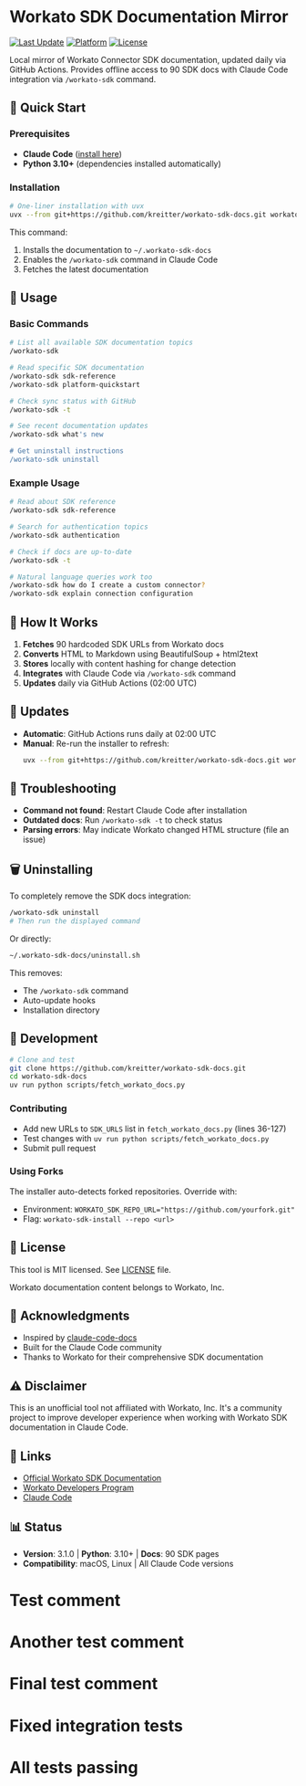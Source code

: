 # Workato SDK Documentation Mirror

[![Last Update](https://img.shields.io/github/last-commit/kreitter/workato-sdk-docs/main.svg?label=docs%20updated)](https://github.com/kreitter/workato-sdk-docs/commits/main)
[![Platform](https://img.shields.io/badge/platform-macOS%20%7C%20Linux-blue)]()
[![License](https://img.shields.io/badge/license-MIT-green)](LICENSE)

Local mirror of Workato Connector SDK documentation, updated daily via GitHub Actions. Provides offline access to 90 SDK docs with Claude Code integration via `/workato-sdk` command.

## 🚀 Quick Start

### Prerequisites
- **Claude Code** ([install here](https://claude.ai/code))
- **Python 3.10+** (dependencies installed automatically)

### Installation

```bash
# One-liner installation with uvx
uvx --from git+https://github.com/kreitter/workato-sdk-docs.git workato-sdk-install
```

This command:
1. Installs the documentation to `~/.workato-sdk-docs`
2. Enables the `/workato-sdk` command in Claude Code
3. Fetches the latest documentation

## 📖 Usage

### Basic Commands

```bash
# List all available SDK documentation topics
/workato-sdk

# Read specific SDK documentation
/workato-sdk sdk-reference
/workato-sdk platform-quickstart

# Check sync status with GitHub
/workato-sdk -t

# See recent documentation updates
/workato-sdk what's new

# Get uninstall instructions
/workato-sdk uninstall
```

### Example Usage

```bash
# Read about SDK reference
/workato-sdk sdk-reference

# Search for authentication topics
/workato-sdk authentication

# Check if docs are up-to-date
/workato-sdk -t

# Natural language queries work too
/workato-sdk how do I create a custom connector?
/workato-sdk explain connection configuration
```

## 🔧 How It Works

1. **Fetches** 90 hardcoded SDK URLs from Workato docs
2. **Converts** HTML to Markdown using BeautifulSoup + html2text
3. **Stores** locally with content hashing for change detection
4. **Integrates** with Claude Code via `/workato-sdk` command
5. **Updates** daily via GitHub Actions (02:00 UTC)

## 🔄 Updates

- **Automatic**: GitHub Actions runs daily at 02:00 UTC
- **Manual**: Re-run the installer to refresh:
  ```bash
  uvx --from git+https://github.com/kreitter/workato-sdk-docs.git workato-sdk-install
  ```



## 🐛 Troubleshooting

- **Command not found**: Restart Claude Code after installation
- **Outdated docs**: Run `/workato-sdk -t` to check status
- **Parsing errors**: May indicate Workato changed HTML structure (file an issue)

## 🗑️ Uninstalling

To completely remove the SDK docs integration:

```bash
/workato-sdk uninstall
# Then run the displayed command
```

Or directly:
```bash
~/.workato-sdk-docs/uninstall.sh
```

This removes:
- The `/workato-sdk` command
- Auto-update hooks
- Installation directory

## 📝 Development

```bash
# Clone and test
git clone https://github.com/kreitter/workato-sdk-docs.git
cd workato-sdk-docs
uv run python scripts/fetch_workato_docs.py
```

### Contributing

- Add new URLs to `SDK_URLS` list in `fetch_workato_docs.py` (lines 36-127)
- Test changes with `uv run python scripts/fetch_workato_docs.py`
- Submit pull request

### Using Forks

The installer auto-detects forked repositories. Override with:
- Environment: `WORKATO_SDK_REPO_URL="https://github.com/yourfork.git"`
- Flag: `workato-sdk-install --repo <url>`

## 📄 License

This tool is MIT licensed. See [LICENSE](LICENSE) file.

Workato documentation content belongs to Workato, Inc.

## 🤝 Acknowledgments

- Inspired by [claude-code-docs](https://github.com/ericbuess/claude-code-docs)
- Built for the Claude Code community
- Thanks to Workato for their comprehensive SDK documentation

## ⚠️ Disclaimer

This is an unofficial tool not affiliated with Workato, Inc. It's a community project to improve developer experience when working with Workato SDK documentation in Claude Code.

## 🔗 Links

- [Official Workato SDK Documentation](https://docs.workato.com/en/developing-connectors/sdk.html)
- [Workato Developers Program](https://www.workato.com/developers)
- [Claude Code](https://claude.ai/code)

## 📊 Status

- **Version**: 3.1.0 | **Python**: 3.10+ | **Docs**: 90 SDK pages
- **Compatibility**: macOS, Linux | All Claude Code versions
# Test comment
# Another test comment
# Final test comment
# Fixed integration tests
# All tests passing
